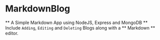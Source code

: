 # MarkdownBlog

** A Simple Markdown App using NodeJS, Express and MongoDB **
Include `Adding`, `Editing` and `Deleting` Blogs along with a ** Markdown ** editor.
